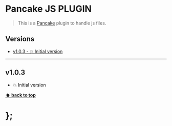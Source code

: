 Pancake JS PLUGIN
=================

> This is a [Pancake](https://github.com/govau/pancake) plugin to handle js files.


## Versions

* [v1.0.3 - 💥 Initial version](v103)


----------------------------------------------------------------------------------------------------------------------------------------------------------------


## v1.0.3

- 💥 Initial version


**[⬆ back to top](#content)**


# };
